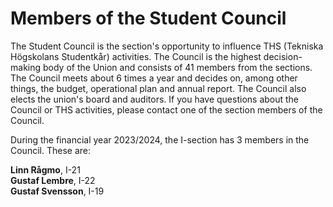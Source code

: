 # Members of the Student Council

The Student Council is the section's opportunity to influence THS (Tekniska Högskolans Studentkår) activities. The Council is the highest decision-making body of the Union and consists of 41 members from the sections. The Council meets about 6 times a year and decides on, among other things, the budget, operational plan and annual report. The Council also elects the union's board and auditors. If you have questions about the Council or THS activities, please contact one of the section members of the Council.

During the financial year 2023/2024, the I-section has 3 members in the Council. These are:

__Linn Rågmo__, I-21  
__Gustaf Lembre__, I-22  
__Gustaf Svensson__, I-19